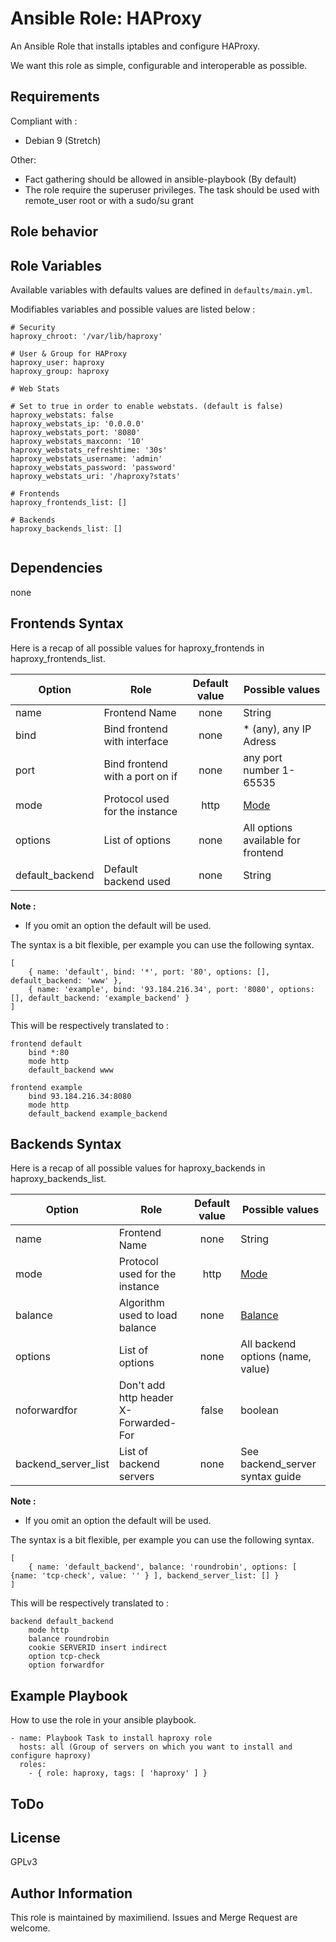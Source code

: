 # Ansible Role: HAProxy

An Ansible Role that installs iptables and configure HAProxy.

We want this role as simple, configurable and interoperable as possible.

## Requirements

Compliant with :
- Debian 9 (Stretch)

Other:
- Fact gathering should be allowed in ansible-playbook (By default)
- The role require the superuser privileges. The task should be used with remote_user root or with a sudo/su grant

## Role behavior


## Role Variables

Available variables with defaults values are defined in `defaults/main.yml`.

Modifiables variables and possible values are listed below :

```
# Security
haproxy_chroot: '/var/lib/haproxy'

# User & Group for HAProxy
haproxy_user: haproxy
haproxy_group: haproxy

# Web Stats

# Set to true in order to enable webstats. (default is false)
haproxy_webstats: false
haproxy_webstats_ip: '0.0.0.0'
haproxy_webstats_port: '8080'
haproxy_webstats_maxconn: '10'
haproxy_webstats_refreshtime: '30s'
haproxy_webstats_username: 'admin'
haproxy_webstats_password: 'password'
haproxy_webstats_uri: '/haproxy?stats'

# Frontends
haproxy_frontends_list: []

# Backends
haproxy_backends_list: []


```

## Dependencies

none


## Frontends Syntax

Here is a recap of all possible values for haproxy_frontends in haproxy_frontends_list.

| Option           | Role                            | Default value | Possible values                     |
|------------------|---------------------------------|:-------------:|-------------------------------------|
| name             | Frontend Name                   |      none     | String                              |
| bind             | Bind frontend with interface    |      none     | * (any), any IP Adress              |
| port             | Bind frontend with a port on if |      none     | any port number 1-65535             |
| mode             | Protocol used for the instance  |      http     | [Mode](https://cbonte.github.io/haproxy-dconv/1.8/configuration.html#4-mode) |
| options          | List of options                 |      none     | All options available for frontend  |
| default_backend  | Default backend used            |      none     | String                              |

**Note :**
- If you omit an option the default will be used.

The syntax is a bit flexible, per example you can use the following syntax.

```
[
    { name: 'default', bind: '*', port: '80', options: [], default_backend: 'www' },
    { name: 'example', bind: '93.184.216.34', port: '8080', options: [], default_backend: 'example_backend' }
]
```

This will be respectively translated to :

```
frontend default
    bind *:80
    mode http
    default_backend www

frontend example
    bind 93.184.216.34:8080
    mode http
    default_backend example_backend
```


## Backends Syntax

Here is a recap of all possible values for haproxy_backends in haproxy_backends_list.

| Option              | Role                                  | Default value | Possible values                     |
|---------------------|---------------------------------------|:-------------:|-------------------------------------|
| name                | Frontend Name                         |      none     | String                              |
| mode                | Protocol used for the instance        |      http     | [Mode](https://cbonte.github.io/haproxy-dconv/1.8/configuration.html#4-mode) |
| balance             | Algorithm used to load balance        |      none     | [Balance](https://cbonte.github.io/haproxy-dconv/1.8/configuration.html#4.2-balance) |
| options             | List of options                       |      none     | All backend options (name, value)   |
| noforwardfor        | Don't add http header X-Forwarded-For |      false    | boolean                             |
| backend_server_list | List of backend servers               |      none     | See backend_server syntax guide     |

**Note :**
- If you omit an option the default will be used.

The syntax is a bit flexible, per example you can use the following syntax.

```
[
    { name: 'default_backend', balance: 'roundrobin', options: [ {name: 'tcp-check', value: '' } ], backend_server_list: [] }
]
```

This will be respectively translated to :

```
backend default_backend
    mode http
    balance roundrobin
    cookie SERVERID insert indirect
    option tcp-check
    option forwardfor
```


## Example Playbook

How to use the role in your ansible playbook.

```
- name: Playbook Task to install haproxy role
  hosts: all (Group of servers on which you want to install and configure haproxy)
  roles:
    - { role: haproxy, tags: [ 'haproxy' ] }
```

## ToDo


## License

GPLv3


## Author Information

This role is maintained by maximiliend. Issues and Merge Request are welcome.
